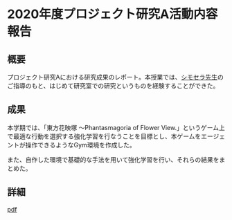 # 2020年度プロジェクト研究A活動内容報告

<!-- highlight-img ![th09](events/events_img/Th09cover.jpg) -->

## 概要
<!-- description -->
プロジェクト研究Aにおける研究成果のレポート。本授業では、[シモセラ先生](https://esslab.jp/~ess/ja/)のご指導のもと、はじめて研究室での研究というものを経験することができた。

## 成果

本学期では、「東方花映塚 ～Phantasmagoria of Flower View.」というゲーム上で最適な行動を選択する強化学習を行なうことを目標とし、本ゲームをエージェントが操作できるようなGym環境を作成した。

また、自作した環境で基礎的な手法を用いて強化学習を行い、それらの結果をまとめた。
<!-- enddescription -->

## 詳細

[pdf](events/events_files/2020_projA.pdf)
<!-- pdflink: 2020_projA.pdf -->
